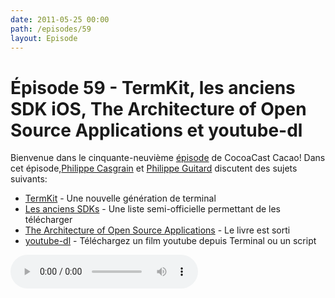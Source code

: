 ```yaml
---
date: 2011-05-25 00:00
path: /episodes/59
layout: Episode
---
```

# Épisode 59 - TermKit, les anciens SDK iOS, The Architecture of Open Source Applications et youtube-dl
<p>Bienvenue dans le cinquante-neuvième <a href="https://cacaocast.com/media/cacaocast_59.mp3" title="CocoaCast Cacao Episode 59">épisode</a> de CocoaCast Cacao! Dans cet épisode,<a href="http://www.twitter.com/philippec" title="Philippe Casgrain sur Twitter">Philippe Casgrain</a> et <a href="http://www.twitter.com/philippeguitard" title="Philippe Guitard sur Twitter">Philippe Guitard</a> discutent des sujets suivants:</p>
<ul><li><a href="https://github.com/unconed/TermKit" title="TermKit">TermKit</a> - Une nouvelle génération de terminal</li>
<li><a href="http://chris-fletcher.com/2010/08/28/howto-install-iphone-sdk-2-0-3-1-for-xcode-3-2/" title="Les anciens SDKs">Les anciens SDKs</a> - Une liste semi-officielle permettant de les télécharger</li>
<li><a href="http://www.aosabook.org/" title="The Architecture of Open Source Applications">The Architecture of Open Source Applications</a> - Le livre est sorti</li>
<li><a href="http://rg3.github.com/youtube-dl/index.html" title="youtube-dl">youtube-dl</a> - Téléchargez un film youtube depuis Terminal ou un script</li>
</ul>
<p><audio controls><source src="https://cacaocast.com/media/cacaocast_59.mp3" type="audio/mpeg"><source src="https://cacaocast.com/media/cacaocast_59.mp3" type="audio/mp4">Votre navigateur ne supporte pas l'élément audio / Your browser does not support the audio element.</audio></p>
